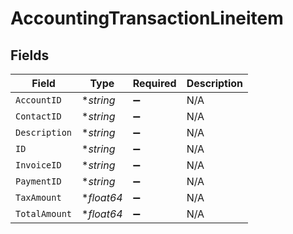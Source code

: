 # AccountingTransactionLineitem


## Fields

| Field              | Type               | Required           | Description        |
| ------------------ | ------------------ | ------------------ | ------------------ |
| `AccountID`        | **string*          | :heavy_minus_sign: | N/A                |
| `ContactID`        | **string*          | :heavy_minus_sign: | N/A                |
| `Description`      | **string*          | :heavy_minus_sign: | N/A                |
| `ID`               | **string*          | :heavy_minus_sign: | N/A                |
| `InvoiceID`        | **string*          | :heavy_minus_sign: | N/A                |
| `PaymentID`        | **string*          | :heavy_minus_sign: | N/A                |
| `TaxAmount`        | **float64*         | :heavy_minus_sign: | N/A                |
| `TotalAmount`      | **float64*         | :heavy_minus_sign: | N/A                |